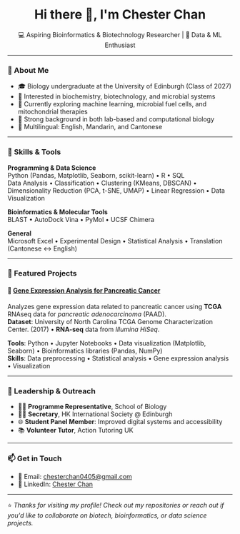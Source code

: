 <h1 align="center">Hi there 👋, I'm Chester Chan</h1>
<p align="center">
  💻 Aspiring Bioinformatics & Biotechnology Researcher | 🧬 Data & ML Enthusiast  
</p>

---

### 🧠 About Me

- 🎓 Biology undergraduate at the University of Edinburgh (Class of 2027)
- 🔬 Interested in biochemistry, biotechnology, and microbial systems
- 🌱 Currently exploring machine learning, microbial fuel cells, and mitochondrial therapies
- 🧪 Strong background in both lab-based and computational biology
- 💬 Multilingual: English, Mandarin, and Cantonese

---

### 🔧 Skills & Tools

**Programming & Data Science**  
Python (Pandas, Matplotlib, Seaborn, scikit-learn) • R • SQL  
Data Analysis • Classification • Clustering (KMeans, DBSCAN) • Dimensionality Reduction (PCA, t-SNE, UMAP) • Linear Regression • Data Visualization

**Bioinformatics & Molecular Tools**  
BLAST • AutoDock Vina • PyMol • UCSF Chimera

**General**  
Microsoft Excel • Experimental Design • Statistical Analysis • Translation (Cantonese ↔ English)

---

### 📂 Featured Projects

#### 🧬 [Gene Expression Analysis for Pancreatic Cancer](https://github.com/cchan0405/pancreatic_cancer_gene_expression)
Analyzes gene expression data related to pancreatic cancer using **TCGA** RNAseq data for *pancreatic adenocarcinoma* (PAAD).  
**Dataset**: University of North Carolina TCGA Genome Characterization Center. (2017) • **RNA-seq** data from *Illumina HiSeq*.

**Tools**: Python • Jupyter Notebooks • Data visualization (Matplotlib, Seaborn) • Bioinformatics libraries (Pandas, NumPy)  
**Skills**: Data preprocessing • Statistical analysis • Gene expression analysis • Visualization


---

### 📢 Leadership & Outreach

- 🧑‍🎓 **Programme Representative**, School of Biology  
- 🧑‍💼 **Secretary**, HK International Society @ Edinburgh  
- 🌐 **Student Panel Member**: Improved digital systems and accessibility  
- 📚 **Volunteer Tutor**, Action Tutoring UK

---

### 📫 Get in Touch

- 📧 Email: [chesterchan0405@gmail.com](mailto:chesterchan0405@gmail.com)  
- 💼 LinkedIn: [Chester Chan](https://www.linkedin.com/in/chester-chan-8b738a29a/)  

---

⭐ *Thanks for visiting my profile! Check out my repositories or reach out if you'd like to collaborate on biotech, bioinformatics, or data science projects.*
